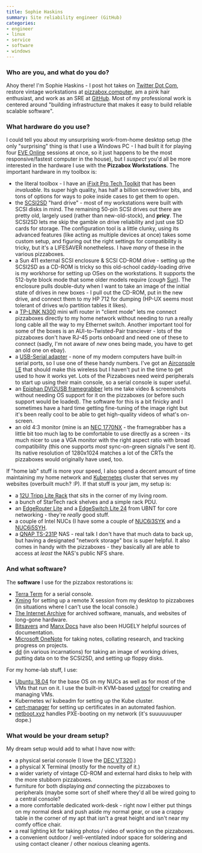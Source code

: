 ```yaml
---
title: Sophie Haskins
summary: Site reliability engineer (GitHub)
categories:
- engineer
- linux
- service
- software
- windows
---
```


### Who are you, and what do you do?

Ahoy there! I'm Sophie Haskins - I post hot takes on [Twitter Dot Com](https://twitter.com/sophaskins "Sophie's Twitter account."), restore vintage workstations at [pizzabox.computer](https://blog.pizzabox.computer/ "Sophie's site about restoring old computers."), am a pink hair enthusiast, and work as an SRE at [GitHub][]. Most of my professional work is centered around "building infrastructure that makes it easy to build reliable scalable software".

### What hardware do you use?

I could tell you about my unsurprising work-from-home desktop setup (the only "surprising" thing is that I use a Windows PC - I had built it for playing four [EVE Online][eve-online] sessions at once, so it just happens to be the most responsive/fastest computer in the house), but I _suspect_ you'd all be more interested in the hardware I use with the **Pizzabox Workstations**. The important hardware in my toolbox is:

* the literal toolbox - I have an [iFixit Pro Tech Toolkit][pro-tech-toolkit] that has been _invaluable_. Its super high quality, has half a billion screwdriver bits, and tons of options for ways to poke inside cases to get them to open.
* the [SCSI2SD][] "hard drive" - most of my workstations were built with SCSI disks in mind. The remaining 50-pin SCSI drives out there are pretty old, largely used (rather than new-old-stock), and **pricy**. The SCSI2SD lets me skip the gamble on drive reliability and just use SD cards for storage. The configuration tool is a little clunky, using its advanced features (like acting as multiple devices at once) takes some custom setup, and figuring out the right settings for compatibility is tricky, but it's a LIFESAVER nonetheless. I have _many_ of these in the various pizzaboxes.
* a Sun 411 external SCSI enclosure & SCSI CD-ROM drive - setting up the SCSI2SD as a CD-ROM is tricky so this old-school caddy-loading drive is my workhorse for setting up OSes on the workstations. It supports the 512-byte block mode that some older models require (*cough* [Sun](http://www.retrocomputing.net/parts/sun/ss10/cdrom_faq.htm "An FAQ for dealing with CD-ROMs for Sun hardware.")). The enclosure pulls double-duty when I want to take an image of the initial state of drives in new boxes - I pull out the CD-ROM, put in the new drive, and connect them to my HP 712 for dumping (HP-UX seems most tolerant of drives w/o partition tables it likes).
* a [TP-LINK N300][tl-wr802n] mini wifi router in "client mode" lets me connect pizzaboxes directly to my home network without needing to run a really long cable all the way to my Ethernet switch. Another important tool for some of the boxes is an AUI-to-Twisted-Pair tranciever - lots of the pizzaboxes don't have RJ-45 ports onboard and need one of these to connect (sadly, I'm not aware of _new_ ones being made, you have to get an old one on ebay).
* a [USB-Serial adapter][icusb2321f] - none of my modern computers have built-in serial ports, so I use one of these handy numbers. I've got an [Airconsole LE](https://www.get-console.com/shop/en/36-airconsole-le) that should make this wireless but I haven't put in the time to get used to how it works yet. Lots of the Pizzaboxes need weird peripherals to start up using their main console, so a serial console is super useful. 
* an [Epiphan DVI2USB framegrabber][dvi2usb] lets me take video & screenshots without needing OS support for it on the pizzaboxes (or before such support would be loaded). The software for this is a bit finicky and I sometimes have a hard time getting fine-tuning of the image right but it's been really cool to be able to get high-quality videos of what's on-screen.
* an old 4:3 monitor (mine is an [NEC 1770NX][lcd1770nx] - the framegrabber has a little bit too much lag to be comfortable to use directly as a screen - its much nicer to use a VGA monitor with the right aspect ratio with broad compatibility (this one supports _most_ sync-on-green signals I've sent it). Its native resolution of 1280x1024 matches a lot of the CRTs the pizzaboxes would originally have used, too.

If "home lab" stuff is more your speed, I also spend a decent amount of time maintaining my home network and [Kubernetes][] cluster that serves my websites (overbuilt much? :P). If that stuff is your jam, my setup is:

* a [12U Tripp Lite Rack][srw12u] that sits in the corner of my living room.
* a bunch of StarTech rack shelves and a simple rack PDU.
* an [EdgeRouter Lite][edgerouter-lite] and a [EdgeSwitch Lite 24][edgeswitch-lite] from UBNT for core networking - they're _really_ good stuff.
* a couple of Intel NUCs (I have some a couple of [NUC6i3SYK][] and a [NUC6i5SYH][].
* a [QNAP TS-231P][ts-231p] NAS - real talk I don't have that much data to back up, but having a designated "network storage" box is super helpful. It also comes in handy with the pizzaboxes - they basically all are able to access at _least_ the NAS's public NFS share.

### And what software?

The **software** I use for the pizzabox restorations is:

* [Terra Term][terra-term] for a serial console.
* [Xming][] for setting up a remote X session from my desktop to pizzaboxes (in situations where I can't use the local console.)
* [The Internet Archive][internet-archive] for archived software, manuals, and websites of long-gone hardware.
* [Bitsavers](http://bitsavers.org/ "An archive of old computer manuals and software.") and [Manx Docs](http://manx-docs.org/ "An archive of old computer manuals.") have also been HUGELY helpful sources of documentation.
* [Microsoft OneNote][onenote] for taking notes, collating research, and tracking progress on projects.
* [dd][] (in various incarnations) for taking an image of working drives, putting data on to the SCSI2SD, and setting up floppy disks.

For my home-lab stuff, I use:

* [Ubuntu 18.04][ubuntu] for the base OS on my NUCs as well as for most of the VMs that run on it. I use the built-in KVM-based [uvtool][] for creating and managing VMs.
* Kubernetes w/ kubeadm for setting up the Kube cluster.
* [cert-manager][] for setting up certificates in an automated fashion.
* [netboot.xyz][] handles PXE-booting on my network (it's suuuuuuuper dope.)

### What would be your dream setup?

My dream setup would add to what I have now with:

* a physical serial console (I love the [DEC VT320][vt320].)
* a physical X Terminal (mostly for the novelty of it.)
* a wider variety of vintage CD-ROM and external hard disks to help with the more stubborn pizzaboxes.
* furniture for both displaying _and_ connecting the pizzaboxes to peripherals (maybe some sort of shelf where they'd all be wired going to a central console?
* a more comfortable dedicated work-desk - right now I either put things on my normal desk and push aside my normal gear, or use a crappy table in the corner of my apt that isn't a great height and isn't near my comfy office chair.
* a real lighting kit for taking photos / video of working on the pizzaboxes.
* a convenient outdoor / well-ventilated indoor space for soldering and using contact cleaner / other noxious cleaning agents.

[dvi2usb]: https://www.epiphan.com/products/dvi2usb-3-0/ "A USB video frame grabber."
[edgerouter-lite]: https://www.ubnt.com/edgemax/edgerouter-lite/ "A three port router."
[edgeswitch-lite]: https://www.ubnt.com/edgemax/edgeswitch-lite/ "A gigabit switch."
[icusb2321f]: https://www.startech.com/Cards-Adapters/Serial-Cards-Adapters/1-Port-USB-Serial-RS232-Adapter-Cable~ICUSB2321F "A USB to serial adapter."
[lcd1770nx]: https://www.necdisplay.com/p/lcd1770nx "A 17 inch LCD monitor."
[nuc6i3syk]: https://ark.intel.com/products/89186/Intel-NUC-Kit-NUC6i3SYK "A tiny PC."
[nuc6i5syh]: https://ark.intel.com/products/89190/Intel-NUC-Kit-NUC6i5SYH "A tiny PC."
[pro-tech-toolkit]: https://www.ifixit.com/Store/Tools/Pro-Tech-Toolkit/IF145-307 "A toolkit for repairing computer devices."
[scsi2sd]: http://www.codesrc.com/mediawiki/index.php/SCSI2SD "An emulator device for SCSI hard drives."
[srw12u]: https://www.tripplite.com/smartrack-12u-low-profile-switch-depth-wall-mount-rack-enclosure-cabinet~SRW12U "A rack enclosure."
[tl-wr802n]: https://www.tp-link.com/us/products/details/cat-9_TL-WR802N.html "A mini wifi router."
[ts-231p]: https://www.qnap.com/en-us/product/ts-231p "A two bay NAS."
[vt320]: https://terminals-wiki.org/wiki/index.php/DEC_VT320 "A terminal."
[cert-manager]: https://github.com/jetstack/cert-manager/ "A Kubernetes add-on for managing TLS certificates."
[dd]: https://en.wikipedia.org/wiki/Dd_(Unix) "A tool for copying raw data from disks."
[eve-online]: https://www.eveonline.com/ "A space-based MMO game."
[github]: https://github.com/ "A Git code repository service."
[internet-archive]: https://archive.org/ "A non-profit Internet library."
[kubernetes]: https://kubernetes.io/ "Software for deploying containers."
[netboot.xyz]: https://netboot.xyz/ "A boot loader."
[onenote]: https://www.onenote.com/ "Synced notes software (part of Office)."
[terra-term]: https://ttssh2.osdn.jp/ "Terminal emulation software."
[ubuntu]: https://www.ubuntu.com/ "A Unix distribution."
[uvtool]: https://help.ubuntu.com/lts/serverguide/cloud-images-and-uvtool.html "A command line tool for generating virtual machines."
[xming]: https://en.wikipedia.org/wiki/Xming "An X server for Windows."

